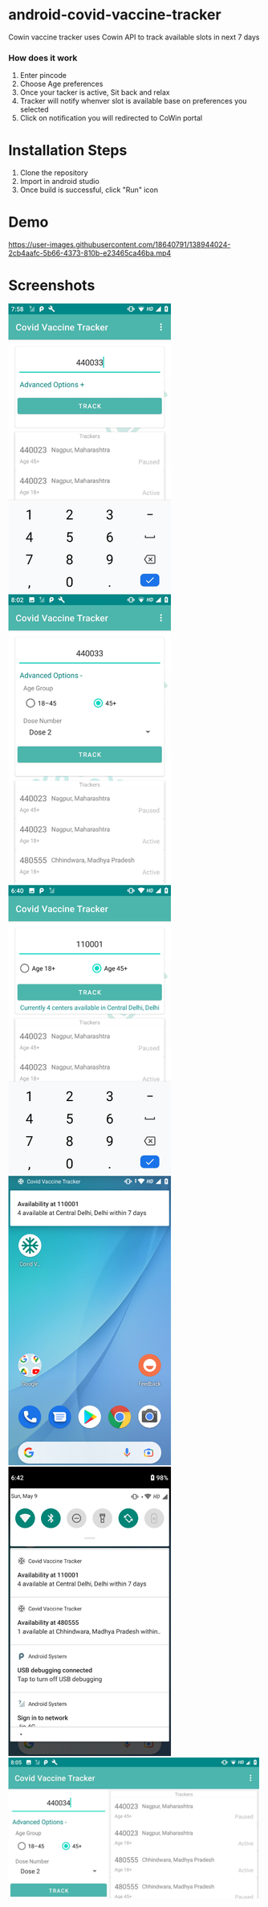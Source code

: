 # android-covid-vaccine-tracker
Cowin vaccine tracker uses Cowin API to track available slots in next 7 days

### How does it work
1. Enter pincode
2. Choose Age preferences
3. Once your tacker is active, Sit back and relax
4. Tracker will notify whenver slot is available base on preferences you selected
5. Click on notification you will redirected to CoWin portal

# Installation Steps
1. Clone the repository
2. Import in android studio
3. Once build is successful, click "Run" icon

# Demo
https://user-images.githubusercontent.com/18640791/138944024-2cb4aafc-5b66-4373-810b-e23465ca46ba.mp4

# Screenshots

<img src="screenshots/1.png" width="324"> <img src="screenshots/2.png" width="324"> <br>
<img src="screenshots/3.png" width="324"> <img src="screenshots/5.png" width="324"> <br> 
<img src="screenshots/6.png" width="324"> <img src="screenshots/4.png" width="500">
